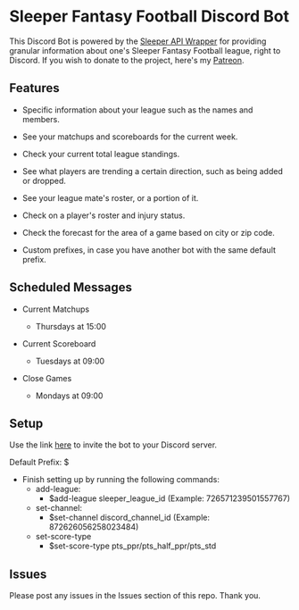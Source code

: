 # Sleeper Fantasy Football Discord Bot

This Discord Bot is powered by the [Sleeper API Wrapper](https://github.com/SwapnikKatkoori/sleeper-api-wrapper) for providing granular information about one's Sleeper Fantasy Football league, right to Discord. If you wish to donate to the project, here's my [Patreon](https://www.patreon.com/stonemasons).

## Features

* Specific information about your league such as the names and members.

* See your matchups and scoreboards for the current week.

* Check your current total league standings.

* See what players are trending a certain direction, such as being added or dropped.

* See your league mate's roster, or a portion of it.

* Check on a player's roster and injury status.

* Check the forecast for the area of a game based on city or zip code.

* Custom prefixes, in case you have another bot with the same default prefix.

## Scheduled Messages

* Current Matchups
    * Thursdays at 15:00

* Current Scoreboard
    * Tuesdays at 09:00

* Close Games
    * Mondays at 09:00

## Setup

Use the link [here](https://discord.com/api/oauth2/authorize?client_id=871087848311382086&permissions=103079267328&scope=bot) to invite the bot to your Discord server.

Default Prefix: $

* Finish setting up by running the following commands:
    * add-league:
        * $add-league sleeper_league_id (Example: 726571239501557767)
    * set-channel:
        * $set-channel discord_channel_id (Example: 872626056258023484)
    * set-score-type
        * $set-score-type pts_ppr/pts_half_ppr/pts_std

## Issues

Please post any issues in the Issues section of this repo. Thank you.